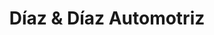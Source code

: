 ---
title: "Díaz & Díaz Automotriz"
url: /quilpue/diaz-und-diaz-automotriz/
shop: reparación de automóviles
---
